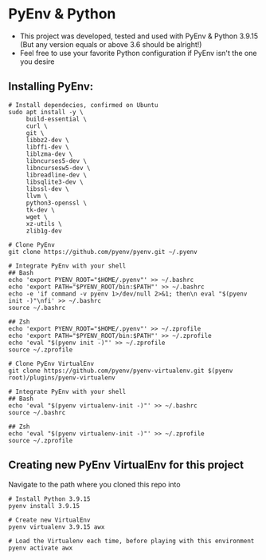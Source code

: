 # PyEnv & Python
- This project was developed, tested and used with PyEnv & Python 3.9.15 (But any version equals or above 3.6 should be alright!)
- Feel free to use your favorite Python configuration if PyEnv isn't the one you desire

## Installing PyEnv:
```shell
# Install dependecies, confirmed on Ubuntu
sudo apt install -y \
     build-essential \
     curl \
     git \
     libbz2-dev \
     libffi-dev \
     liblzma-dev \
     libncurses5-dev \
     libncursesw5-dev \
     libreadline-dev \
     libsqlite3-dev \
     libssl-dev \
     llvm \
     python3-openssl \
     tk-dev \
     wget \
     xz-utils \
     zlib1g-dev

# Clone PyEnv
git clone https://github.com/pyenv/pyenv.git ~/.pyenv

# Integrate PyEnv with your shell
## Bash
echo 'export PYENV_ROOT="$HOME/.pyenv"' >> ~/.bashrc
echo 'export PATH="$PYENV_ROOT/bin:$PATH"' >> ~/.bashrc
echo -e 'if command -v pyenv 1>/dev/null 2>&1; then\n eval "$(pyenv init -)"\nfi' >> ~/.bashrc
source ~/.bashrc

## Zsh
echo 'export PYENV_ROOT="$HOME/.pyenv"' >> ~/.zprofile
echo 'export PATH="$PYENV_ROOT/bin:$PATH"' >> ~/.zprofile
echo 'eval "$(pyenv init -)"' >> ~/.zprofile
source ~/.zprofile

# Clone PyEnv VirtualEnv
git clone https://github.com/pyenv/pyenv-virtualenv.git $(pyenv root)/plugins/pyenv-virtualenv

# Integrate PyEnv with your shell
## Bash
echo 'eval "$(pyenv virtualenv-init -)"' >> ~/.bashrc
source ~/.bashrc

## Zsh
echo 'eval "$(pyenv virtualenv-init -)"' >> ~/.zprofile
source ~/.zprofile
```

## Creating new PyEnv VirtualEnv for this project
Navigate to the path where you cloned this repo into
```shell
# Install Python 3.9.15
pyenv install 3.9.15

# Create new VirtualEnv
pyenv virtualenv 3.9.15 awx

# Load the Virtualenv each time, before playing with this environment
pyenv activate awx
```

